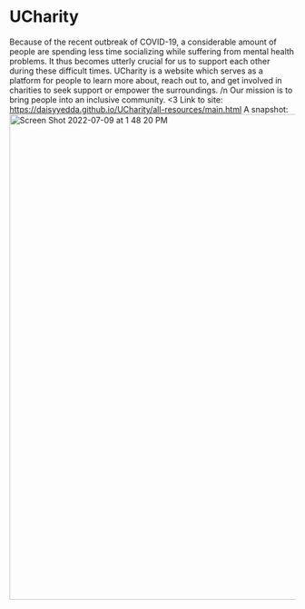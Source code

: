 # UCharity
Because of the recent outbreak of COVID-19, a considerable amount of people are spending less time socializing while suffering from mental health problems. It thus becomes utterly crucial for us to support each other during these difficult times. UCharity is a website which serves as a platform for people to learn more about, reach out to, and get involved in charities to seek support or empower the surroundings. /n Our mission is to bring people into an inclusive community. <3
Link to site: https://daisyyedda.github.io/UCharity/all-resources/main.html
A snapshot:
<img width="856" alt="Screen Shot 2022-07-09 at 1 48 20 PM" src="https://user-images.githubusercontent.com/65566095/178117217-b94380d9-2f5a-492a-94c8-4e900ea67d39.png">
